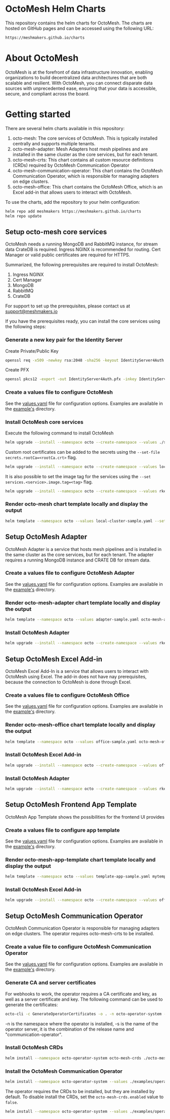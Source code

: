 # OctoMesh Helm Charts

This repository contains the helm charts for OctoMesh. The charts are hosted on GitHub pages and can be accessed using the following URL:

```bash
https://meshmakers.github.io/charts
```
# About OctoMesh

OctoMesh is at the forefront of data infrastructure innovation, enabling organizations to build decentralized data architectures that are both scalable and resilient. With OctoMesh, you can connect disparate data sources with unprecedented ease, ensuring that your data is accessible, secure, and compliant across the board.

# Getting started

There are several helm charts available in this repository:
1) octo-mesh: The core services of OctoMesh. This is typically installed centrally and supports multiple tenants.
2) octo-mesh-adapter: Mesh Adapters host mesh pipelines and are installed in the same cluster as the core services, but for each tenant.
3) octo-mesh-crts: This chart contains all custom resource definitions (CRDs) required by OctoMesh Communication Operator
4) octo-mesh-communication-operator: This chart contains the OctoMesh Communication Operator, which is responsible for managing adapters on edge clusters.
5) octo-mesh-office: This chart contains the OctoMesh Office, which is an Excel add-in that allows users to interact with OctoMesh.

To use the charts, add the repository to your helm configuration:

```bash
helm repo add meshmakers https://meshmakers.github.io/charts
helm repo update
```

## Setup octo-mesh core services

OctoMesh needs a running MongoDB and RabbitMQ instance, for stream data CrateDB is required. Ingress NGINX is recommended for routing. Cert Manager or valid public certificates are required for HTTPS.

Summarized, the following prerequisites are required to install OctoMesh:
1) Ingress NGINX
2) Cert Manager
3) MongoDB
4) RabbitMQ
5) CrateDB

For support to set up the prerequisites, please contact us at [support@meshmakers.io](mailto:support@meshmakers.io)

If you have the prerequisites ready, you can install the core services using the following steps:

### Generate a new key pair for the Identity Server

Create Private/Public Key

```bash
openssl req -x509 -newkey rsa:2048 -sha256 -keyout IdentityServer4Auth.key -out IdentityServer4Auth.crt -subj "/CN=<identity URI>" -days 10950 -passout pass:"<password>"
```

Create PFX

```bash
openssl pkcs12 -export -out IdentityServer4Auth.pfx -inkey IdentityServer4Auth.key -in IdentityServer4Auth.crt -passin pass:"<password>" -passout pass:"<password>"
```

### Create a values file to configure OctoMesh
See the [values.yaml](src/octo-mesh/values.yaml) file for configuration options.
Examples are available in the [example's](src/examples) directory.

### Install OctoMesh core services

Execute the following command to install OctoMesh

```bash
helm upgrade --install --namespace octo --create-namespace --values ./src/examples/aks-cert-manager-sample.yaml --set-file services.identity.signingKey.key=IdentityServer4Auth.pfx <releaseName> meshmakers/octo-mesh
```

Custom root certificates can be added to the secrets using the `--set-file secrets.rootCa=<rootCa.crt>` flag.

```bash
helm upgrade --install --namespace octo --create-namespace --values local-cluster-sample.yaml --set-file services.identity.signingKey.key=IdentityServer4Auth.pfx --set-file secrets.rootCa=rootca.crt octo-mesh meshmakers/octo-mesh
```

It is also possible to set the image tag for the services using the `--set services.<service>.image.tag=<tag>` flag.

```bash
helm upgrade --install --namespace octo --create-namespace --values rke2-local-values.yaml --set-file services.identity.signingKey.key=IdentityServer4Auth.pfx --set-file secrets.rootCa=root-ca-collection.crt --set services.identity.image.tag="0.0.2406.3001" octo-mesh meshmakers/octo-mesh
```

### Render octo-mesh chart template locally and display the output

```bash
helm template --namespace octo --values local-cluster-sample.yaml --set-file services.identity.signingKey.key=IdentityServer4Auth.pfx --set-file secrets.rootCa=rootca.crt octo-mesh ../octo-mesh
```

## Setup OctoMesh Adapter

OctoMesh Adapter is a service that hosts mesh pipelines and is installed in the same cluster as the core services, but for each tenant. The adapter requires a running MongoDB instance and CRATE DB for stream data.

### Create a values file to configure OctoMesh Adapter
See the [values.yaml](src/octo-mesh-adapter/values.yaml) file for configuration options.
Examples are available in the [example's](src/examples) directory.

### Render octo-mesh-adapter chart template locally and display the output

```bash
helm template --namespace octo --values adapter-sample.yaml octo-mesh-adapter ../octo-mesh-adapter
```

### Install OctoMesh Adapter

```bash
helm upgrade --install --namespace octo --create-namespace --values rke2-local-meshTest-adapter-values.yaml --set-file secrets.rootCa=root-ca-collection.crt --set image.tag="0.0.2406.3001" mesh-test-adapter meshmakers/octo-mesh-adapter
```

## Setup OctoMesh Excel Add-in

OctoMesh Excel Add-In is a service that allows users to interact with OctoMesh using Excel. The add-in does not have nay prerequisites, because the connection to OctoMesh is done through Excel.

### Create a values file to configure OctoMesh Office
See the [values.yaml](src/octo-mesh-office/values.yaml) file for configuration options.
Examples are available in the [example's](src/examples) directory.

### Render octo-mesh-office chart template locally and display the output

```bash
helm template --namespace octo --values office-sample.yaml octo-mesh-office ../octo-mesh-office
```

### Install OctoMesh Excel Add-in

```bash
helm upgrade --install --namespace octo --create-namespace --values office-values.yaml --set image.tag="0.0.2406.3001" mesh-add-in meshmakers/octo-mesh-office
```

### Install OctoMesh Adapter

```bash
helm upgrade --install --namespace octo --create-namespace --values rke2-local-meshTest-adapter-values.yaml --set-file secrets.rootCa=root-ca-collection.crt --set image.tag="0.0.2406.3001" mesh-test-adapter meshmakers/octo-mesh-adapter
```

## Setup OctoMesh Frontend App Template

OctoMesh App Template shows the possibilities for the frontend UI provides

### Create a values file to configure app template
See the [values.yaml](src/octo-mesh-app-template/values.yaml) file for configuration options.
Examples are available in the [example's](src/examples) directory.

### Render octo-mesh-app-template chart template locally and display the output

```bash
helm template --namespace octo --values template-app-sample.yaml mytemplate ../octo-mesh-app-template
```

### Install OctoMesh Excel Add-in

```bash
helm upgrade --install --namespace octo --create-namespace --values office-values.yaml --set image.tag="0.0.2406.3001" mesh-add-in meshmakers/octo-mesh-office
```

## Setup OctoMesh Communication Operator

OctoMesh Communication Operator is responsible for managing adapters on edge clusters. The operator requires octo-mesh-crts to be installed.

### Create a value file to configure OctoMesh Communication Operator
See the [values.yaml](src/octo-mesh-communication-operator/values.yaml) file for configuration options.
Examples are available in the [example's](src/examples) directory.

### Generate CA and server certificates

For webhooks to work, the operator requires a CA certificate and key, as well as a server certificate and key. The following command can be used to generate the certificates:

```bash
octo-cli -c GenerateOperatorCertificates -o . -n octo-operator-system -s octo-mesh-op1-communication-operator
```
-n is the namespace where the operator is installed, -s is the name of the operator server, it is the combination of the release name and "communication-operator".

### Install OctoMesh CRDs

```bash
helm install --namespace octo-operator-system octo-mesh-crds ./octo-mesh-crds/
```

### Install the OctoMesh Communication Operator

```bash
helm install --namespace octo-operator-system --values ./examples/operator-sample.yaml --set-file serviceHooks.caKey=examples/ca-key.pem --set-file serviceHooks.caCrt=examples/ca.pem --set-file serviceHooks.svcKey=examples/svc-key.pem --set-file serviceHooks.svcCrt=examples/svc.pem octo-mesh-op1 --set "octo-mesh-crds.enabled=false" ./octo-mesh-communication-operator/
```
The operator requires the CRDs to be installed, but they are installed by default. To disable install the CRDs, set the `octo-mesh-crds.enabled` value to `false`.

```bash
helm install --namespace octo-operator-system --values ./examples/operator-sample.yaml --set image.tag=0.0.2408.23001-main  --set-file serviceHooks.caKey=examples/ca-key.pem --set-file serviceHooks.caCrt=examples/ca.pem --set-file serviceHooks.svcKey=examples/svc-key.pem --set-file serviceHooks.svcCrt=examples/svc.pem octo-mesh-op1 ./octo-mesh-communication-operator/
```